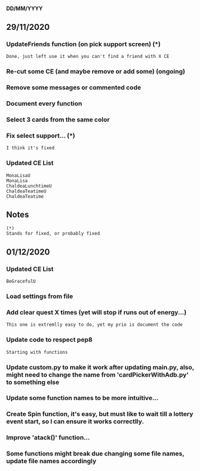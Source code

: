 
#### DD/MM/YYYY
## 29/11/2020

### UpdateFriends function (on pick support screen) (*)

    Done, just left use it when you can't find a friend with X CE

### Re-cut some CE (and maybe remove or add some) (ongoing)

### Remove some messages or commented code

### Document every function

### Select 3 cards from the same color

### Fix select support...  (*)

    I think it's fixed

### Updated CE List

    MonaLisaU
    MonaLisa
    ChaldeaLunchtimeU
    ChaldeaTeatimeU
    ChaldeaTeatime


## Notes
    (*)
    Stands for fixed, or probably fixed
    
    
## 01/12/2020

### Updated CE List

    BeGracefulU
    
### Load settings from file

### Add clear quest X times (yet will stop if runs out of energy...)

    This one is extremlly easy to do, yet my prio is document the code
    
### Update code to respect pep8

    Starting with functions

### Update custom.py to make it work after updating main.py, also, might need to change the name from 'cardPickerWithAdb.py' to something else

    
### Update some function names to be more intuitive...

### Create Spin function, it's easy, but must like to wait till a lottery event start, so I can ensure it works correctlly.

### Improve 'atack()' function...

### Some functions might break due changing some file names, update file names accordingly

###